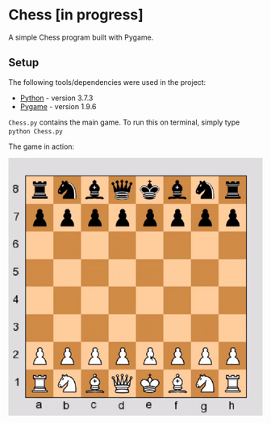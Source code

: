 # Chess [in progress]

A simple Chess program built with Pygame. 

## Setup
The following tools/dependencies were used in the project:
* [Python](https://www.python.org/) - version 3.7.3
* [Pygame](https://www.pygame.org/docs/) - version 1.9.6

`Chess.py` contains the main game. To run this on terminal, simply type `python Chess.py`

The game in action:

![](images/Chess.gif)


